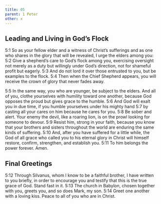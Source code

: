 ```yaml
---
title: 05
parent: 1 Peter
other: x
---
```


## Leading and Living in God’s Flock

<a name="5:1">5:1</a> So as your fellow elder and a witness of Christ’s sufferings and as one who shares in the glory that will be revealed, I urge the elders among you: <a name="5:2">5:2</a> Give a shepherd’s care to God’s flock among you, exercising oversight not merely as a duty but willingly under God’s direction, not for shameful profit but eagerly. <a name="5:3">5:3</a> And do not lord it over those entrusted to you, but be examples to the flock. <a name="5:4">5:4</a> Then when the Chief Shepherd appears, you will receive the crown of glory that never fades away.

<a name="5:5">5:5</a> In the same way, you who are younger, be subject to the elders. And all of you, clothe yourselves with humility toward one another, because God opposes the proud but gives grace to the humble. <a name="5:6">5:6</a> And God will exalt you in due time, if you humble yourselves under his mighty hand <a name="5:7">5:7</a> by casting all your cares on him because he cares for you. <a name="5:8">5:8</a> Be sober and alert. Your enemy the devil, like a roaring lion, is on the prowl looking for someone to devour. <a name="5:9">5:9</a> Resist him, strong in your faith, because you know that your brothers and sisters throughout the world are enduring the same kinds of suffering. <a name="5:10">5:10</a> And, after you have suffered for a little while, the God of all grace who called you to his eternal glory in Christ will himself restore, confirm, strengthen, and establish you. <a name="5:11">5:11</a> To him belongs the power forever. Amen.

## Final Greetings

<a name="5:12">5:12</a> Through Silvanus, whom I know to be a faithful brother, I have written to you briefly, in order to encourage you and testify that this is the true grace of God. Stand fast in it. <a name="5:13">5:13</a> The church in Babylon, chosen together with you, greets you, and so does Mark, my son. <a name="5:14">5:14</a> Greet one another with a loving kiss. Peace to all of you who are in Christ.
